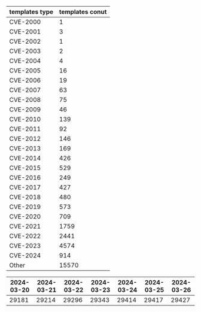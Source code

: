 | templates type | templates conut | 
| --- | --- | 
| CVE-2000 | 1 |
| CVE-2001 | 3 |
| CVE-2002 | 1 |
| CVE-2003 | 2 |
| CVE-2004 | 4 |
| CVE-2005 | 16 |
| CVE-2006 | 19 |
| CVE-2007 | 63 |
| CVE-2008 | 75 |
| CVE-2009 | 46 |
| CVE-2010 | 139 |
| CVE-2011 | 92 |
| CVE-2012 | 146 |
| CVE-2013 | 169 |
| CVE-2014 | 426 |
| CVE-2015 | 529 |
| CVE-2016 | 249 |
| CVE-2017 | 427 |
| CVE-2018 | 480 |
| CVE-2019 | 573 |
| CVE-2020 | 709 |
| CVE-2021 | 1759 |
| CVE-2022 | 2441 |
| CVE-2023 | 4574 |
| CVE-2024 | 914 |
| Other | 15570 |


|2024-03-20 | 2024-03-21 | 2024-03-22 | 2024-03-23 | 2024-03-24 | 2024-03-25 | 2024-03-26|
|--- | ------ | ------ | ------ | ------ | ------ | ---|
|29181 | 29214 | 29296 | 29343 | 29414 | 29417 | 29427|
